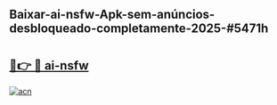 ## Baixar-ai-nsfw-Apk-sem-anúncios-desbloqueado-completamente-2025-#5471h

# <h2><a href="https://ainizakaria.my?title=ai-nsfw&ref=22M">🔗👉 🔴 ai-nsfw</a></h2>

[![acn](https://github.com/user-attachments/assets/0f9c940e-d8b0-45ae-aac7-cd30a18b3e1c)](https://ainizakaria.my?title=ai-nsfw&ref=22M)

